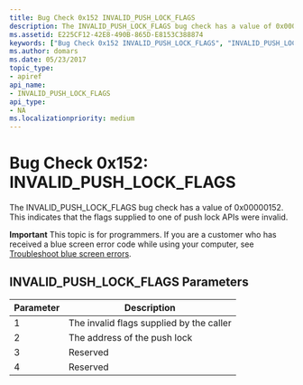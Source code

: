 ```yaml
---
title: Bug Check 0x152 INVALID_PUSH_LOCK_FLAGS
description: The INVALID_PUSH_LOCK_FLAGS bug check has a value of 0x00000152. This indicates that the flags supplied to one of push lock APIs were invalid.
ms.assetid: E225CF12-42E8-490B-865D-E8153C388874
keywords: ["Bug Check 0x152 INVALID_PUSH_LOCK_FLAGS", "INVALID_PUSH_LOCK_FLAGS"]
ms.author: domars
ms.date: 05/23/2017
topic_type:
- apiref
api_name:
- INVALID_PUSH_LOCK_FLAGS
api_type:
- NA
ms.localizationpriority: medium
---
```


# Bug Check 0x152: INVALID\_PUSH\_LOCK\_FLAGS


The INVALID\_PUSH\_LOCK\_FLAGS bug check has a value of 0x00000152. This indicates that the flags supplied to one of push lock APIs were invalid.

**Important** This topic is for programmers. If you are a customer who has received a blue screen error code while using your computer, see [Troubleshoot blue screen errors](https://windows.microsoft.com/windows-10/troubleshoot-blue-screen-errors).

## INVALID\_PUSH\_LOCK\_FLAGS Parameters


| Parameter | Description                              |
|-----------|------------------------------------------|
| 1         | The invalid flags supplied by the caller |
| 2         | The address of the push lock             |
| 3         | Reserved                                 |
| 4         | Reserved                                 |

 

 

 




